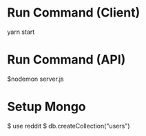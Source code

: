 # Run Command (Client)
yarn start

# Run Command (API)
$nodemon server.js

# Setup Mongo

$ use reddit
$ db.createCollection("users")